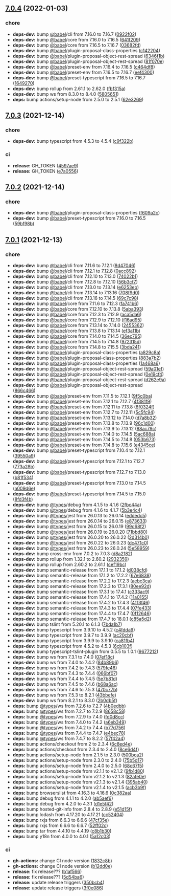 ## [7.0.4](https://github.com/killtheliterate/observable-socket/compare/v7.0.3...v7.0.4) (2022-01-03)


### chore

* **deps-dev:** bump [@babel](https://github.com/babel)/cli from 7.16.0 to 7.16.7 ([0922f02](https://github.com/killtheliterate/observable-socket/commit/0922f028cff7df14b78ef13094b8e21738c667e5))
* **deps-dev:** bump [@babel](https://github.com/babel)/core from 7.16.0 to 7.16.5 ([641f209](https://github.com/killtheliterate/observable-socket/commit/641f2091288f74a36d2d35bf5fbc354b49eab307))
* **deps-dev:** bump [@babel](https://github.com/babel)/core from 7.16.5 to 7.16.7 ([03682fd](https://github.com/killtheliterate/observable-socket/commit/03682fd63a1ed3aa420345ea5a2e3b94811b573c))
* **deps-dev:** bump [@babel](https://github.com/babel)/plugin-proposal-class-properties ([c142204](https://github.com/killtheliterate/observable-socket/commit/c142204b788d193beaea74b5c69461e500d9d5a7))
* **deps-dev:** bump [@babel](https://github.com/babel)/plugin-proposal-object-rest-spread ([6346f1b](https://github.com/killtheliterate/observable-socket/commit/6346f1be4447b6036edfcb1994d3459a6cd349a1))
* **deps-dev:** bump [@babel](https://github.com/babel)/plugin-proposal-object-rest-spread ([81f070e](https://github.com/killtheliterate/observable-socket/commit/81f070e20d3a1c3ef917d8ef9c4144c6a2a6d4b3))
* **deps-dev:** bump [@babel](https://github.com/babel)/preset-env from 7.16.4 to 7.16.5 ([c464df8](https://github.com/killtheliterate/observable-socket/commit/c464df868618a3a460c3b8c3fc3c2b5fef621596))
* **deps-dev:** bump [@babel](https://github.com/babel)/preset-env from 7.16.5 to 7.16.7 ([eef4300](https://github.com/killtheliterate/observable-socket/commit/eef4300e100c43efaa950919cc0d8c98fa113e4c))
* **deps-dev:** bump [@babel](https://github.com/babel)/preset-typescript from 7.16.5 to 7.16.7 ([1649270](https://github.com/killtheliterate/observable-socket/commit/164927069689f3402e8533497b9bdefb0750240f))
* **deps-dev:** bump rollup from 2.61.1 to 2.62.0 ([fbf315a](https://github.com/killtheliterate/observable-socket/commit/fbf315a242ed7c19ca9a4bfc19af0647bf53b5bb))
* **deps-dev:** bump ws from 8.3.0 to 8.4.0 ([5805651](https://github.com/killtheliterate/observable-socket/commit/5805651abf82a9244f4f0f8411d3af4ac1efd1fb))
* **deps:** bump actions/setup-node from 2.5.0 to 2.5.1 ([62e3269](https://github.com/killtheliterate/observable-socket/commit/62e3269c740f23b3816a6c0af3d1f4d2f9fd814b))

## [7.0.3](https://github.com/killtheliterate/observable-socket/compare/v7.0.2...v7.0.3) (2021-12-14)


### chore

* **deps-dev:** bump typescript from 4.5.3 to 4.5.4 ([c9f322b](https://github.com/killtheliterate/observable-socket/commit/c9f322b5c4423500be045d573dbca5aa68d74408))


### ci

* **release:** GH_TOKEN ([4597ae9](https://github.com/killtheliterate/observable-socket/commit/4597ae965253470ff9921edf26e2ae6b0b961ab5))
* **release:** GH_TOKEN ([e7a0556](https://github.com/killtheliterate/observable-socket/commit/e7a0556bdac49a4ecf15305673deb3be68c46897))

## [7.0.2](https://github.com/killtheliterate/observable-socket/compare/v7.0.1...v7.0.2) (2021-12-14)


### chore

* **deps-dev:** bump [@babel](https://github.com/babel)/plugin-proposal-class-properties ([f609a2c](https://github.com/killtheliterate/observable-socket/commit/f609a2cff4c5176d36f323567010decc0d683425))
* **deps-dev:** bump [@babel](https://github.com/babel)/preset-typescript from 7.16.0 to 7.16.5 ([59bf98b](https://github.com/killtheliterate/observable-socket/commit/59bf98b5e63af5354308c0e5bdfd76eb5bd44521))

## [7.0.1](https://github.com/killtheliterate/observable-socket/compare/v7.0.0...v7.0.1) (2021-12-13)


### chore

* **deps-dev:** bump [@babel](https://github.com/babel)/cli from 7.11.6 to 7.12.1 ([8d47046](https://github.com/killtheliterate/observable-socket/commit/8d47046fc34e9dafd1a1d0d1b7539458694308af))
* **deps-dev:** bump [@babel](https://github.com/babel)/cli from 7.12.1 to 7.12.8 ([0acc892](https://github.com/killtheliterate/observable-socket/commit/0acc892b4173961c5bf48bb9f75783c9b4a5548f))
* **deps-dev:** bump [@babel](https://github.com/babel)/cli from 7.12.10 to 7.13.0 ([74022b1](https://github.com/killtheliterate/observable-socket/commit/74022b13e890efbdd00c3c5be87c51e351bec84b))
* **deps-dev:** bump [@babel](https://github.com/babel)/cli from 7.12.8 to 7.12.10 ([56b3cf7](https://github.com/killtheliterate/observable-socket/commit/56b3cf779a85c1188c104c37d1a349cce516a913))
* **deps-dev:** bump [@babel](https://github.com/babel)/cli from 7.13.0 to 7.13.14 ([e6253eb](https://github.com/killtheliterate/observable-socket/commit/e6253eb053777b103e38f7717aaf6499c2bdaa70))
* **deps-dev:** bump [@babel](https://github.com/babel)/cli from 7.13.14 to 7.13.16 ([708f9d0](https://github.com/killtheliterate/observable-socket/commit/708f9d09e192e7f5cf357d0336e32f62714efc77))
* **deps-dev:** bump [@babel](https://github.com/babel)/cli from 7.13.16 to 7.14.5 ([69c7c98](https://github.com/killtheliterate/observable-socket/commit/69c7c988af11a8246948e5930f1f462b044f1c0b))
* **deps-dev:** bump [@babel](https://github.com/babel)/core from 7.11.6 to 7.12.3 ([fa741b6](https://github.com/killtheliterate/observable-socket/commit/fa741b6cb9933a769f05d9cd25c5669cfcbe6491))
* **deps-dev:** bump [@babel](https://github.com/babel)/core from 7.12.10 to 7.13.8 ([5aba393](https://github.com/killtheliterate/observable-socket/commit/5aba39337fa6bf7a426f09412374e1485fe79780))
* **deps-dev:** bump [@babel](https://github.com/babel)/core from 7.12.3 to 7.12.9 ([aca5da6](https://github.com/killtheliterate/observable-socket/commit/aca5da6425a5e6b0ada9ecac089bfcaac2a8f4bb))
* **deps-dev:** bump [@babel](https://github.com/babel)/core from 7.12.9 to 7.12.10 ([f16ad95](https://github.com/killtheliterate/observable-socket/commit/f16ad9598fe1be9ce0cd746cf2f6434824668c3c))
* **deps-dev:** bump [@babel](https://github.com/babel)/core from 7.13.14 to 7.14.0 ([2455362](https://github.com/killtheliterate/observable-socket/commit/24553627d835d235f8c0f04854a4af22c6e7fff9))
* **deps-dev:** bump [@babel](https://github.com/babel)/core from 7.13.8 to 7.13.14 ([ef3a11b](https://github.com/killtheliterate/observable-socket/commit/ef3a11badedecd00f58ed3aca4edf87ccc7e869e))
* **deps-dev:** bump [@babel](https://github.com/babel)/core from 7.14.0 to 7.14.5 ([36ec795](https://github.com/killtheliterate/observable-socket/commit/36ec795ec168b7f44fc8fcf3ae415901ff792929))
* **deps-dev:** bump [@babel](https://github.com/babel)/core from 7.14.5 to 7.14.8 ([972315d](https://github.com/killtheliterate/observable-socket/commit/972315d059013394e1d91e5ebb826f89ecfb5828))
* **deps-dev:** bump [@babel](https://github.com/babel)/core from 7.14.8 to 7.15.5 ([3bda241](https://github.com/killtheliterate/observable-socket/commit/3bda24106c83faace99ac2b44028b3181fc7bce3))
* **deps-dev:** bump [@babel](https://github.com/babel)/plugin-proposal-class-properties ([a829c8a](https://github.com/killtheliterate/observable-socket/commit/a829c8aff7d6db697abbf520d5cf05000ed9a24a))
* **deps-dev:** bump [@babel](https://github.com/babel)/plugin-proposal-class-properties ([883a7b2](https://github.com/killtheliterate/observable-socket/commit/883a7b2f674e00e10a3af8819987445f571b68c3))
* **deps-dev:** bump [@babel](https://github.com/babel)/plugin-proposal-class-properties ([1a468a6](https://github.com/killtheliterate/observable-socket/commit/1a468a689c78e99318f204ee084da92b6c398cf8))
* **deps-dev:** bump [@babel](https://github.com/babel)/plugin-proposal-object-rest-spread ([59a01ef](https://github.com/killtheliterate/observable-socket/commit/59a01ef1d0c554f487158681da2fc3260259c57b))
* **deps-dev:** bump [@babel](https://github.com/babel)/plugin-proposal-object-rest-spread ([0e19cf4](https://github.com/killtheliterate/observable-socket/commit/0e19cf4b594b07915d87a3ad430236fa76ab19ae))
* **deps-dev:** bump [@babel](https://github.com/babel)/plugin-proposal-object-rest-spread ([d262e9a](https://github.com/killtheliterate/observable-socket/commit/d262e9ac98a36812f69fefee0919cfc48320b395))
* **deps-dev:** bump [@babel](https://github.com/babel)/plugin-proposal-object-rest-spread ([866c466](https://github.com/killtheliterate/observable-socket/commit/866c46623dfb761c2cfed9d1f2cf0bd1621b542b))
* **deps-dev:** bump [@babel](https://github.com/babel)/preset-env from 7.11.5 to 7.12.1 ([9f5c0ba](https://github.com/killtheliterate/observable-socket/commit/9f5c0ba929cc168cf2b945a74a36d0a1611855e4))
* **deps-dev:** bump [@babel](https://github.com/babel)/preset-env from 7.12.1 to 7.12.7 ([4f381f9](https://github.com/killtheliterate/observable-socket/commit/4f381f9367e1943ded263c1d26599eabc425409e))
* **deps-dev:** bump [@babel](https://github.com/babel)/preset-env from 7.12.11 to 7.13.8 ([6f0324f](https://github.com/killtheliterate/observable-socket/commit/6f0324fda44ef7736d788f68ccaf63a40390d6ca))
* **deps-dev:** bump [@babel](https://github.com/babel)/preset-env from 7.12.7 to 7.12.11 ([5c5fc94](https://github.com/killtheliterate/observable-socket/commit/5c5fc9473b3b0761ceea811930991c8c1ad26a2f))
* **deps-dev:** bump [@babel](https://github.com/babel)/preset-env from 7.13.12 to 7.14.0 ([d7a8b32](https://github.com/killtheliterate/observable-socket/commit/d7a8b323b814a39642f265d8f5798a979f02151e))
* **deps-dev:** bump [@babel](https://github.com/babel)/preset-env from 7.13.8 to 7.13.9 ([96c1d00](https://github.com/killtheliterate/observable-socket/commit/96c1d00886e25f98b36e4b3312e05444e01741d3))
* **deps-dev:** bump [@babel](https://github.com/babel)/preset-env from 7.13.9 to 7.13.12 ([88ac79c](https://github.com/killtheliterate/observable-socket/commit/88ac79c68665bbac73c3a0a8dd5d9c43ae57e68a))
* **deps-dev:** bump [@babel](https://github.com/babel)/preset-env from 7.14.0 to 7.14.5 ([5ac688a](https://github.com/killtheliterate/observable-socket/commit/5ac688a46d8d90f66d552fd7c6d608badb24ea50))
* **deps-dev:** bump [@babel](https://github.com/babel)/preset-env from 7.14.5 to 7.14.8 ([053b673](https://github.com/killtheliterate/observable-socket/commit/053b6732ec30844ae8766b8fe287a06b7eec9482))
* **deps-dev:** bump [@babel](https://github.com/babel)/preset-env from 7.14.8 to 7.15.6 ([e4345ce](https://github.com/killtheliterate/observable-socket/commit/e4345ce484a7d33db737094884daaa95098cfcc6))
* **deps-dev:** bump [@babel](https://github.com/babel)/preset-typescript from 7.10.4 to 7.12.1 ([39550a9](https://github.com/killtheliterate/observable-socket/commit/39550a9ed61b4dcf2ce510ed911a9d97be1fc676))
* **deps-dev:** bump [@babel](https://github.com/babel)/preset-typescript from 7.12.1 to 7.12.7 ([773a28b](https://github.com/killtheliterate/observable-socket/commit/773a28be6c4e22a313d366384c7e0dbf7ff8e89f))
* **deps-dev:** bump [@babel](https://github.com/babel)/preset-typescript from 7.12.7 to 7.13.0 ([b81f534](https://github.com/killtheliterate/observable-socket/commit/b81f534772aca3025edc3b5f9872b7efeace7d55))
* **deps-dev:** bump [@babel](https://github.com/babel)/preset-typescript from 7.13.0 to 7.14.5 ([a009d6e](https://github.com/killtheliterate/observable-socket/commit/a009d6e9da3ca2cf44f69c8a3f369c881f70441e))
* **deps-dev:** bump [@babel](https://github.com/babel)/preset-typescript from 7.14.5 to 7.15.0 ([8fd3f4b](https://github.com/killtheliterate/observable-socket/commit/8fd3f4b01a6b24021005e40eec9077efbfa05d35))
* **deps-dev:** bump [@types](https://github.com/types)/debug from 4.1.5 to 4.1.6 ([2fbc44a](https://github.com/killtheliterate/observable-socket/commit/2fbc44ad0a451815bc054fbf6dc03a1db684df1a))
* **deps-dev:** bump [@types](https://github.com/types)/debug from 4.1.6 to 4.1.7 ([5b3e4c4](https://github.com/killtheliterate/observable-socket/commit/5b3e4c4c9a97387a955a6d2ac285a7cda8d1bbb8))
* **deps-dev:** bump [@types](https://github.com/types)/jest from 26.0.13 to 26.0.14 ([eddedc5](https://github.com/killtheliterate/observable-socket/commit/eddedc53adc86b9672f5998914f4873356244977))
* **deps-dev:** bump [@types](https://github.com/types)/jest from 26.0.14 to 26.0.15 ([e873633](https://github.com/killtheliterate/observable-socket/commit/e873633e404bf620930d8e8ecff8da88c869b428))
* **deps-dev:** bump [@types](https://github.com/types)/jest from 26.0.15 to 26.0.19 ([99d68f2](https://github.com/killtheliterate/observable-socket/commit/99d68f228edc461cac9feabf59096eed70315c00))
* **deps-dev:** bump [@types](https://github.com/types)/jest from 26.0.19 to 26.0.20 ([71bbd80](https://github.com/killtheliterate/observable-socket/commit/71bbd80299bd7bb66c6024db266c77277aa22b7f))
* **deps-dev:** bump [@types](https://github.com/types)/jest from 26.0.20 to 26.0.22 ([2d314b0](https://github.com/killtheliterate/observable-socket/commit/2d314b047ab30c3813ec121b2e31418d34d75b7e))
* **deps-dev:** bump [@types](https://github.com/types)/jest from 26.0.22 to 26.0.23 ([dc471c0](https://github.com/killtheliterate/observable-socket/commit/dc471c07bea258440bc27d881252b343bbf5565f))
* **deps-dev:** bump [@types](https://github.com/types)/jest from 26.0.23 to 26.0.24 ([5e58959](https://github.com/killtheliterate/observable-socket/commit/5e58959c06e77bf469f883d0e314217048aa8d13))
* **deps-dev:** bump cross-env from 7.0.2 to 7.0.3 ([d8a2182](https://github.com/killtheliterate/observable-socket/commit/d8a21828bca89e8b1502899c8a40f72b25358454))
* **deps-dev:** bump rollup from 1.32.1 to 2.60.2 ([2932359](https://github.com/killtheliterate/observable-socket/commit/29323598bf2806e65988713cda7d440701044958))
* **deps-dev:** bump rollup from 2.60.2 to 2.61.1 ([cef19bc](https://github.com/killtheliterate/observable-socket/commit/cef19bcdd7bffa649bb04543646cade90fd109dc))
* **deps-dev:** bump semantic-release from 17.1.1 to 17.1.2 ([d038cfd](https://github.com/killtheliterate/observable-socket/commit/d038cfdc1c05bdbb64d8e601b97034bca2a19eee))
* **deps-dev:** bump semantic-release from 17.1.2 to 17.2.2 ([67e6838](https://github.com/killtheliterate/observable-socket/commit/67e68386f7afef476e312266e0d1443efb3bc0a8))
* **deps-dev:** bump semantic-release from 17.2.2 to 17.2.3 ([aebc3ca](https://github.com/killtheliterate/observable-socket/commit/aebc3cadb6064346581775a45bcdd5c0a8dd6b15))
* **deps-dev:** bump semantic-release from 17.2.3 to 17.3.1 ([80ee92d](https://github.com/killtheliterate/observable-socket/commit/80ee92d0d0565ac6b7299051fedea7623750fd0b))
* **deps-dev:** bump semantic-release from 17.3.1 to 17.4.1 ([c333ac9](https://github.com/killtheliterate/observable-socket/commit/c333ac9f251edb1c86763f452d504a5401183c1f))
* **deps-dev:** bump semantic-release from 17.4.1 to 17.4.2 ([11a0155](https://github.com/killtheliterate/observable-socket/commit/11a01553535e1da34cda058a60ef263e562cb344))
* **deps-dev:** bump semantic-release from 17.4.2 to 17.4.3 ([4113f46](https://github.com/killtheliterate/observable-socket/commit/4113f46c96dd628c4bf03fafb34508fcd6f18451))
* **deps-dev:** bump semantic-release from 17.4.3 to 17.4.4 ([07fe433](https://github.com/killtheliterate/observable-socket/commit/07fe433cae5df1fbab1324e580a6d9a2f9d6490d))
* **deps-dev:** bump semantic-release from 17.4.4 to 17.4.7 ([0f12646](https://github.com/killtheliterate/observable-socket/commit/0f126469c3adb949001fabea8c46891b96648bea))
* **deps-dev:** bump semantic-release from 17.4.7 to 18.0.1 ([c85a5d2](https://github.com/killtheliterate/observable-socket/commit/c85a5d27db63b271ad85083c743905b8bab9577e))
* **deps-dev:** bump tslint from 5.20.1 to 6.1.3 ([7bda1b7](https://github.com/killtheliterate/observable-socket/commit/7bda1b78a5b2730c9149f55e0a30b5dd42900500))
* **deps-dev:** bump typescript from 3.9.10 to 4.5.2 ([c4fdda9](https://github.com/killtheliterate/observable-socket/commit/c4fdda997f173c4e8d94d6bf78af52b80de4bdcf))
* **deps-dev:** bump typescript from 3.9.7 to 3.9.9 ([ac20cbf](https://github.com/killtheliterate/observable-socket/commit/ac20cbff7a7db53b29fffc8a4a97f0fab4f0a062))
* **deps-dev:** bump typescript from 3.9.9 to 3.9.10 ([ca81fb4](https://github.com/killtheliterate/observable-socket/commit/ca81fb4a574bc31cc9cfdf6f760ab2eb7d7e792a))
* **deps-dev:** bump typescript from 4.5.2 to 4.5.3 ([6cb103f](https://github.com/killtheliterate/observable-socket/commit/6cb103f1f0ece9e89020da644ac5c7a68b498ef8))
* **deps-dev:** bump typescript-tslint-plugin from 0.5.5 to 1.0.1 ([9677212](https://github.com/killtheliterate/observable-socket/commit/96772123a675d363684fa2577e0baca6a0adfea4))
* **deps-dev:** bump ws from 7.3.1 to 7.4.0 ([07ef18c](https://github.com/killtheliterate/observable-socket/commit/07ef18c06928dd5254c61b1faf707f29fbef1554))
* **deps-dev:** bump ws from 7.4.0 to 7.4.2 ([84b89b6](https://github.com/killtheliterate/observable-socket/commit/84b89b6d989ccdaa58fe626a3d26fdba04aab18d))
* **deps-dev:** bump ws from 7.4.2 to 7.4.3 ([579fe46](https://github.com/killtheliterate/observable-socket/commit/579fe46172a94543c81d81f69538e4fb31964cec))
* **deps-dev:** bump ws from 7.4.3 to 7.4.4 ([066bf07](https://github.com/killtheliterate/observable-socket/commit/066bf074e53f0f05fdcad07779654ff886b49bd3))
* **deps-dev:** bump ws from 7.4.4 to 7.4.5 ([5e7b81d](https://github.com/killtheliterate/observable-socket/commit/5e7b81dd364f73940dfc0f8472b1312fadcba327))
* **deps-dev:** bump ws from 7.4.5 to 7.4.6 ([b68a6ac](https://github.com/killtheliterate/observable-socket/commit/b68a6acabbfb78e799912ef5fbb4577588fdcbba))
* **deps-dev:** bump ws from 7.4.6 to 7.5.3 ([470c77b](https://github.com/killtheliterate/observable-socket/commit/470c77b3d77cfdb715c380d071d4e040dfe1fd26))
* **deps-dev:** bump ws from 7.5.3 to 8.2.1 ([43bbefe](https://github.com/killtheliterate/observable-socket/commit/43bbefe5567eae927beb404300bea90aa2f7467e))
* **deps-dev:** bump ws from 8.2.1 to 8.3.0 ([2b0db5f](https://github.com/killtheliterate/observable-socket/commit/2b0db5f8c4f1086d73330f4950adede8d78e82a1))
* **deps:** bump [@types](https://github.com/types)/ws from 7.2.6 to 7.2.7 ([4b0edbb](https://github.com/killtheliterate/observable-socket/commit/4b0edbbe3bd1b27db7edb3a3824e02f6dcf71012))
* **deps:** bump [@types](https://github.com/types)/ws from 7.2.7 to 7.2.9 ([8658c58](https://github.com/killtheliterate/observable-socket/commit/8658c586110830e0e02f940038110fd7b7359031))
* **deps:** bump [@types](https://github.com/types)/ws from 7.2.9 to 7.4.0 ([fd0d8cc](https://github.com/killtheliterate/observable-socket/commit/fd0d8ccaa4630cfa0500de84bc273c40692408e2))
* **deps:** bump [@types](https://github.com/types)/ws from 7.4.0 to 7.4.2 ([a6eb349](https://github.com/killtheliterate/observable-socket/commit/a6eb34989f5bb623cc84eb617b9fbfbdc2c3e5e1))
* **deps:** bump [@types](https://github.com/types)/ws from 7.4.2 to 7.4.4 ([b77d756](https://github.com/killtheliterate/observable-socket/commit/b77d756a011d8d7108c2fad871e6ee6f61c86088))
* **deps:** bump [@types](https://github.com/types)/ws from 7.4.4 to 7.4.7 ([e4bec78](https://github.com/killtheliterate/observable-socket/commit/e4bec78f941c2927d29881638039222755049c2a))
* **deps:** bump [@types](https://github.com/types)/ws from 7.4.7 to 8.2.2 ([57f42a4](https://github.com/killtheliterate/observable-socket/commit/57f42a497a1ef2773b93258c7b4c06938c623d8b))
* **deps:** bump actions/checkout from 2 to 2.3.4 ([6c8ed4e](https://github.com/killtheliterate/observable-socket/commit/6c8ed4e2bfeab9d034cb89b7992d5cad4e75a7ca))
* **deps:** bump actions/checkout from 2.3.4 to 2.4.0 ([8ce6d4f](https://github.com/killtheliterate/observable-socket/commit/8ce6d4fd54379f2206a9777c2f67d0bb1c021aaf))
* **deps:** bump actions/setup-node from 2.1.5 to 2.3.0 ([500bca2](https://github.com/killtheliterate/observable-socket/commit/500bca2cff89f7edea16ea81b097fa88c1e9cb8e))
* **deps:** bump actions/setup-node from 2.3.0 to 2.4.0 ([75b5d17](https://github.com/killtheliterate/observable-socket/commit/75b5d178f73fe8284c22d74b46b0b9032789e5c5))
* **deps:** bump actions/setup-node from 2.4.0 to 2.5.0 ([68c67f5](https://github.com/killtheliterate/observable-socket/commit/68c67f5f4191582292817d4f273e38c98264c5ec))
* **deps:** bump actions/setup-node from v2.1.1 to v2.1.2 ([9fb1d80](https://github.com/killtheliterate/observable-socket/commit/9fb1d80448106554fe878b7e1aa7bbe5be76e93c))
* **deps:** bump actions/setup-node from v2.1.2 to v2.1.3 ([82afe0e](https://github.com/killtheliterate/observable-socket/commit/82afe0ec009d900c7048a28d81537f769d912b81))
* **deps:** bump actions/setup-node from v2.1.3 to v2.1.4 ([395ab40](https://github.com/killtheliterate/observable-socket/commit/395ab40b6c162ee6eea9319f61ea49e42a23cda7))
* **deps:** bump actions/setup-node from v2.1.4 to v2.1.5 ([acb3b9f](https://github.com/killtheliterate/observable-socket/commit/acb3b9fb5111cedcfc87fe81a08c8d2edd2ba29b))
* **deps:** bump browserslist from 4.16.3 to 4.16.6 ([0c382aa](https://github.com/killtheliterate/observable-socket/commit/0c382aad17f0a3fe4a53f828ceaa76a50f7abf88))
* **deps:** bump debug from 4.1.1 to 4.2.0 ([ab5aef6](https://github.com/killtheliterate/observable-socket/commit/ab5aef63db2db4cb354a72776a5f13c28adf3ad6))
* **deps:** bump debug from 4.2.0 to 4.3.1 ([d1e5f42](https://github.com/killtheliterate/observable-socket/commit/d1e5f426cdac239ffd06b92375978d69c08d93c2))
* **deps:** bump hosted-git-info from 2.8.4 to 2.8.9 ([e51d15f](https://github.com/killtheliterate/observable-socket/commit/e51d15ff95841e9ef4591345b0496a9a37cba0f9))
* **deps:** bump lodash from 4.17.20 to 4.17.21 ([cc52404](https://github.com/killtheliterate/observable-socket/commit/cc524041f092f033cf93b508bf9189f5e1d359ef))
* **deps:** bump rxjs from 6.6.3 to 6.6.6 ([47cf35e](https://github.com/killtheliterate/observable-socket/commit/47cf35e56abbf192cead4f099040ba95d5fee114))
* **deps:** bump rxjs from 6.6.6 to 6.6.7 ([52ff02c](https://github.com/killtheliterate/observable-socket/commit/52ff02c5edaa54361a20039bda177edacc4850fe))
* **deps:** bump tar from 4.4.10 to 4.4.19 ([c8b1b30](https://github.com/killtheliterate/observable-socket/commit/c8b1b303ec38f37d0d63599808e27943ad752224))
* **deps:** bump y18n from 4.0.0 to 4.0.1 ([5a12c03](https://github.com/killtheliterate/observable-socket/commit/5a12c0361cd170be28a86a597a1b933a62fae8e8))


### ci

* **gh-actions:** change CI node version ([1832c8b](https://github.com/killtheliterate/observable-socket/commit/1832c8b32da0931c4fe6bfa3bb7d7ac7a8e7d7bc))
* **gh-actions:** change CI node version ([b12dd0e](https://github.com/killtheliterate/observable-socket/commit/b12dd0ed5eb2f54785c7e37bd95c104bd535a973))
* **release:** fix release??? ([b1af566](https://github.com/killtheliterate/observable-socket/commit/b1af5661a7c59026219ad06ffe2e1fb70da5f6ae))
* **release:** fix release??? ([5d54ba6](https://github.com/killtheliterate/observable-socket/commit/5d54ba69da5182c3fb66feac753daf3fd64dfb1b))
* **release:** update release triggers ([350bcb4](https://github.com/killtheliterate/observable-socket/commit/350bcb45acab1f7974f5222dca7e84b073e26ccd))
* **release:** update release triggers ([3f0e086](https://github.com/killtheliterate/observable-socket/commit/3f0e0869685a538d4e65f1c829cf804b40028505))
